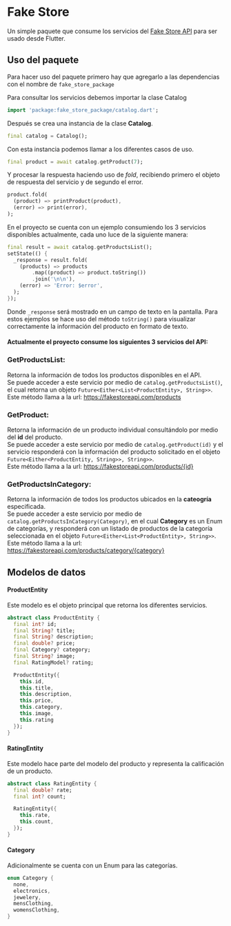 
# Fake Store

Un simple paquete que consume los servicios del [Fake Store API](https://fakestoreapi.com/) para ser usado desde Flutter.

## Uso del paquete

Para hacer uso del paquete primero hay que agregarlo a las dependencias con el nombre de `fake_store_package`

Para consultar los servicios debemos importar la clase Catalog
```dart
import 'package:fake_store_package/catalog.dart';
```
Después se crea una instancia de la clase **Catalog**.
```dart
final catalog = Catalog();
```
Con esta instancia podemos llamar a los diferentes casos de uso.
```dart
final product = await catalog.getProduct(7);
```
Y procesar la respuesta haciendo uso de *fold*, recibiendo primero el objeto de respuesta del servicio y de segundo el error.
```dart
product.fold(
  (product) => printProduct(product),
  (error) => print(error),
);
```
En el proyecto se cuenta con un ejemplo consumiendo los 3 servicios disponibles actualmente, cada uno luce de la siguiente manera:
```dart
final result = await catalog.getProductsList();
setState(() {
  _response = result.fold(
    (products) => products
        .map((product) => product.toString())
        .join('\n\n'),
    (error) => 'Error: $error',
  );
});
  ```
Donde `_response` será mostrado en un campo de texto en la pantalla. Para estos ejemplos se hace uso del método `toString()` para visualizar correctamente la información del producto en formato de texto.

#### Actualmente el proyecto consume los siguientes 3 servicios del API:

### GetProductsList: 
Retorna la información de todos los productos disponibles en el API.\
Se puede acceder a este servicio por medio de `catalog.getProductsList()`, el cual retorna un objeto `Future<Either<List<ProductEntity>, String>>`.\
Este método llama a la url: https://fakestoreapi.com/products

### GetProduct: 
Retorna la información de un producto individual consultándolo por medio del **id** del producto.\
Se puede acceder a este servicio por medio de `catalog.getProduct(id)` y el servicio responderá con la información del producto solicitado en el objeto `Future<Either<ProductEntity, String>>, String>>`.\
Este método llama a la url: https://fakestoreapi.com/products/{id}

### GetProductsInCategory: 
Retorna la información de todos los productos ubicados en la **cateogría** especificada.\
Se puede acceder a este servicio por medio de `catalog.getProductsInCategory(Category)`, en el cual **Category** es un Enum de categorías, y responderá con un listado de productos de la categoría seleccionada en el objeto `Future<Either<List<ProductEntity>, String>>`.\
Este método llama a la url: https://fakestoreapi.com/products/category/{category}

## Modelos de datos

#### ProductEntity

Este modelo es el objeto principal que retorna los diferentes servicios.
```dart
abstract class ProductEntity {
  final int? id;
  final String? title;
  final String? description;
  final double? price;
  final Category? category;
  final String? image;
  final RatingModel? rating;

  ProductEntity({
    this.id,
    this.title,
    this.description,
    this.price,
    this.category,
    this.image,
    this.rating
  });
}
```

#### RatingEntity

Este modelo hace parte del modelo del producto y representa la calificación de un producto.
```dart
abstract class RatingEntity {
  final double? rate;
  final int? count;

  RatingEntity({
    this.rate,
    this.count,
  });
}

```

#### Category

Adicionalmente se cuenta con un Enum para las categorías.
```dart
enum Category {
  none,
  electronics,
  jewelery,
  mensClothing,
  womensClothing,
}
```